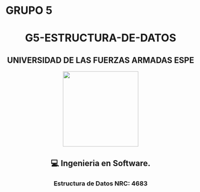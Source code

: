 # GRUPO 5
<div align="center">
<h1> G5-ESTRUCTURA-DE-DATOS</h3>
<div align="center">
<div align="center">
<h2>UNIVERSIDAD DE LAS FUERZAS ARMADAS ESPE</h2>
<div align="center">
  <p align="center">
<img width="200px" src="https://upload.wikimedia.org/wikipedia/commons/2/27/Logo_ESPE.png"
<br>
 <div align="center">
<h2>💻 Ingenieria en Software.</h2>
<h3> Estructura de Datos  NRC: 4683</h3>
   <p align="center">
  <img width="300" height="300" src="https://media.giphy.com/media/dYyRWrXb9OpfYbhNY4/giphy.gif%22%3E
</p>
<h3>NRC 7166</h3>
<h3>  </h3>
<p>Santiago Chasiluisa</p>


<p>/////////////</p>

<br>
